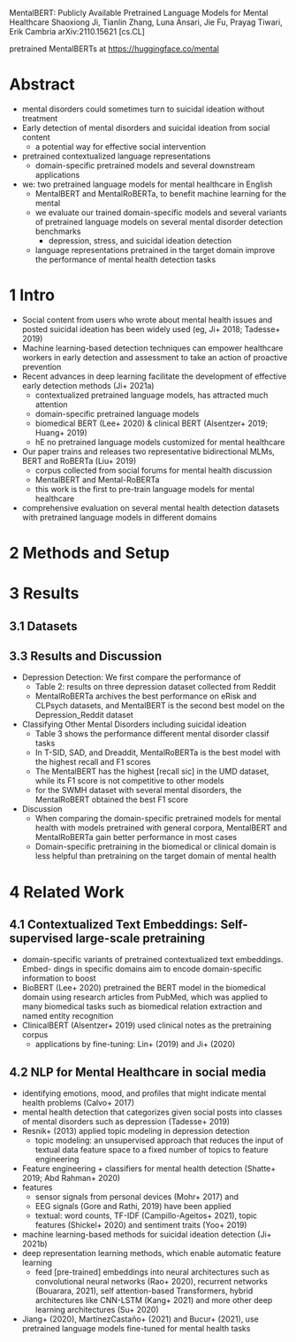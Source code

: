 MentalBERT: Publicly Available Pretrained Language Models for Mental Healthcare
Shaoxiong Ji, Tianlin Zhang, Luna Ansari, Jie Fu, Prayag Tiwari, Erik Cambria
arXiv:2110.15621 [cs.CL]

pretrained MentalBERTs at https://huggingface.co/mental

# Abstract

* mental disorders could sometimes turn to suicidal ideation without treatment
* Early detection of mental disorders and suicidal ideation from social content
  * a potential way for effective social intervention
* pretrained contextualized language representations
  * domain-specific pretrained models and several downstream applications
* we: two pretrained language models for mental healthcare in English
  * MentalBERT and MentalRoBERTa, to benefit machine learning for the mental
  * we evaluate our trained domain-specific models and several variants of
    pretrained language models on several mental disorder detection benchmarks
    * depression, stress, and suicidal ideation detection
  * language representations pretrained in the target domain improve the
    performance of mental health detection tasks

# 1 Intro

* Social content from users who wrote about mental health issues and posted
  suicidal ideation has been widely used (eg, Ji+ 2018; Tadesse+ 2019)
* Machine learning-based detection techniques can empower healthcare workers
  in early detection and assessment to take an action of proactive prevention
* Recent advances in deep learning facilitate the development of effective
  early detection methods (Ji+ 2021a)
  * contextualized pretrained language models, has attracted much attention
  * domain-specific pretrained language models
  * biomedical BERT (Lee+ 2020) & clinical BERT (Alsentzer+ 2019; Huang+ 2019)
  * hE no pretrained language models customized for mental healthcare
* Our paper trains and releases two representative bidirectional MLMs,
  BERT and RoBERTa (Liu+ 2019)
  * corpus collected from social forums for mental health discussion
  * MentalBERT and Mental-RoBERTa
  * this work is the first to pre-train language models for mental healthcare
* comprehensive evaluation on several mental health detection datasets with
  pretrained language models in different domains

# 2 Methods and Setup

# 3 Results

## 3.1 Datasets

## 3.3 Results and Discussion

* Depression Detection: We first compare the performance of
  * Table 2: results on three depression dataset collected from Reddit
  * MentalRoBERTa archives the best performance on eRisk and CLPsych datasets,
    and MentalBERT is the second best model on the Depression_Reddit dataset
* Classifying Other Mental Disorders including suicidal ideation
  * Table 3 shows the performance different mental disorder classif tasks
  * In T-SID, SAD, and Dreaddit, MentalRoBERTa is the best model with the
    highest recall and F1 scores
  * The MentalBERT has the highest [recall sic] in the UMD dataset, while its
    F1 score is not competitive to other models
  * for the SWMH dataset with several mental disorders, the MentalRoBERT
    obtained the best F1 score
* Discussion
  * When comparing the domain-specific pretrained models for mental health
    with models pretrained with general corpora,
    MentalBERT and MentalRoBERTa gain better performance in most cases
  * Domain-specific pretraining in the biomedical or clinical domain is
    less helpful than pretraining on the target domain of mental health

# 4 Related Work

## 4.1 Contextualized Text Embeddings: Self-supervised large-scale pretraining

* domain-specific variants of pretrained contextualized text embeddings. Embed-
  dings in specific domains aim to encode domain-specific information to boost
* BioBERT (Lee+ 2020) pretrained the BERT model in the biomedical domain using
  research articles from PubMed, which was applied to many biomedical tasks
  such as biomedical relation extraction and named entity recognition
* ClinicalBERT (Alsentzer+ 2019) used clinical notes as the pretraining corpus
  * applications by fine-tuning: Lin+ (2019) and Ji+ (2020)

## 4.2 NLP for Mental Healthcare in social media

* identifying emotions, mood, and profiles that might indicate mental health
  problems (Calvo+ 2017)
* mental health detection that categorizes given social posts into classes of
  mental disorders such as depression (Tadesse+ 2019)
* Resnik+ (2013) applied topic modeling in depression detection
  * topic modeling: an unsupervised approach that reduces the input of textual
    data feature space to a fixed number of topics to feature engineering
* Feature engineering + classifiers for mental health detection (Shatte+ 2019;
  Abd Rahman+ 2020)
* features
  * sensor signals from personal devices (Mohr+ 2017) and
  * EEG signals (Gore and Rathi, 2019) have been applied
  * textual: word counts, TF-IDF (Campillo-Ageitos+ 2021), topic features
    (Shickel+ 2020) and sentiment traits (Yoo+ 2019)
* machine learning-based methods for suicidal ideation detection (Ji+ 2021b)
* deep representation learning methods, which enable automatic feature learning
  * feed [pre-trained] embeddings into neural architectures such as
    convolutional neural networks (Rao+ 2020),
    recurrent networks (Bouarara, 2021),
    self attention-based Transformers,
    hybrid architectures like CNN-LSTM (Kang+ 2021) and
    more other deep learning architectures (Su+ 2020)
* Jiang+ (2020), MartínezCastaño+ (2021) and Bucur+ (2021), use
  pretrained language models fine-tuned for mental health tasks
